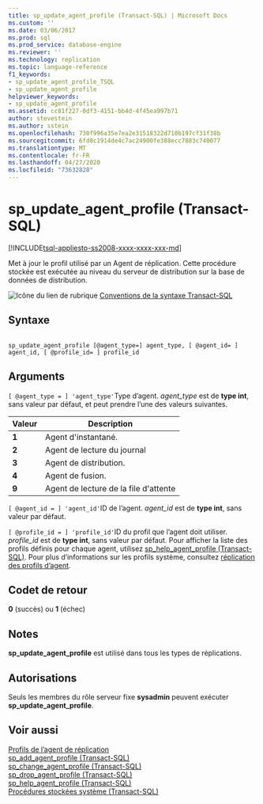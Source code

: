 ```yaml
---
title: sp_update_agent_profile (Transact-SQL) | Microsoft Docs
ms.custom: ''
ms.date: 03/06/2017
ms.prod: sql
ms.prod_service: database-engine
ms.reviewer: ''
ms.technology: replication
ms.topic: language-reference
f1_keywords:
- sp_update_agent_profile_TSQL
- sp_update_agent_profile
helpviewer_keywords:
- sp_update_agent_profile
ms.assetid: cc81f227-0df3-4151-bb4d-4f45ea997b71
author: stevestein
ms.author: sstein
ms.openlocfilehash: 730f996a35e7ea2e31518322d710b197cf31f38b
ms.sourcegitcommit: 6fd8c1914de4c7ac24900fe388ecc7883c740077
ms.translationtype: MT
ms.contentlocale: fr-FR
ms.lasthandoff: 04/27/2020
ms.locfileid: "73632828"
---
```

# <a name="sp_update_agent_profile-transact-sql"></a>sp_update_agent_profile (Transact-SQL)
[!INCLUDE[tsql-appliesto-ss2008-xxxx-xxxx-xxx-md](../../includes/tsql-appliesto-ss2008-xxxx-xxxx-xxx-md.md)]

  Met à jour le profil utilisé par un Agent de réplication. Cette procédure stockée est exécutée au niveau du serveur de distribution sur la base de données de distribution.  
  
 ![Icône du lien de rubrique](../../database-engine/configure-windows/media/topic-link.gif "Icône du lien de rubrique") [Conventions de la syntaxe Transact-SQL](../../t-sql/language-elements/transact-sql-syntax-conventions-transact-sql.md)  
  
## <a name="syntax"></a>Syntaxe  
  
```  
  
sp_update_agent_profile [@agent_type=] agent_type, [ @agent_id= ] agent_id, [ @profile_id= ] profile_id  
```  
  
## <a name="arguments"></a>Arguments  
`[ @agent_type = ] 'agent_type'`Type d’agent. *agent_type* est de **type int**, sans valeur par défaut, et peut prendre l’une des valeurs suivantes.  
  
|Valeur|Description|  
|-----------|-----------------|  
|**1**|Agent d'instantané.|  
|**2**|Agent de lecture du journal|  
|**3**|Agent de distribution.|  
|**4**|Agent de fusion.|  
|**9**|Agent de lecture de la file d'attente|  
  
`[ @agent_id = ] 'agent_id'`ID de l’agent. *agent_id* est de **type int**, sans valeur par défaut.  
  
`[ @profile_id = ] 'profile_id'`ID du profil que l’agent doit utiliser. *profile_id* est de **type int**, sans valeur par défaut. Pour afficher la liste des profils définis pour chaque agent, utilisez [sp_help_agent_profile &#40;Transact-SQL&#41;](../../relational-databases/system-stored-procedures/sp-help-agent-profile-transact-sql.md). Pour plus d’informations sur les profils système, consultez [réplication des profils d’agent](../../relational-databases/replication/agents/replication-agent-profiles.md).  
  
## <a name="return-code-values"></a>Codet de retour  
 **0** (succès) ou **1** (échec)  
  
## <a name="remarks"></a>Notes  
 **sp_update_agent_profile** est utilisé dans tous les types de réplications.  
  
## <a name="permissions"></a>Autorisations  
 Seuls les membres du rôle serveur fixe **sysadmin** peuvent exécuter **sp_update_agent_profile**.  
  
## <a name="see-also"></a>Voir aussi  
 [Profils de l’agent de réplication](../../relational-databases/replication/agents/replication-agent-profiles.md)   
 [sp_add_agent_profile &#40;Transact-SQL&#41;](../../relational-databases/system-stored-procedures/sp-add-agent-profile-transact-sql.md)   
 [sp_change_agent_profile &#40;Transact-SQL&#41;](../../relational-databases/system-stored-procedures/sp-change-agent-profile-transact-sql.md)   
 [sp_drop_agent_profile &#40;Transact-SQL&#41;](../../relational-databases/system-stored-procedures/sp-drop-agent-profile-transact-sql.md)   
 [sp_help_agent_profile &#40;Transact-SQL&#41;](../../relational-databases/system-stored-procedures/sp-help-agent-profile-transact-sql.md)   
 [Procédures stockées système &#40;Transact-SQL&#41;](../../relational-databases/system-stored-procedures/system-stored-procedures-transact-sql.md)  
  
  
